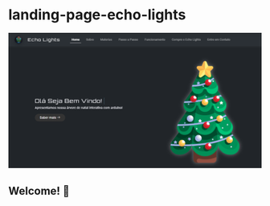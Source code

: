 # landing-page-echo-lights

![Design preview for the home web site](./design/echo-lights-home.png)

## Welcome! 👋
